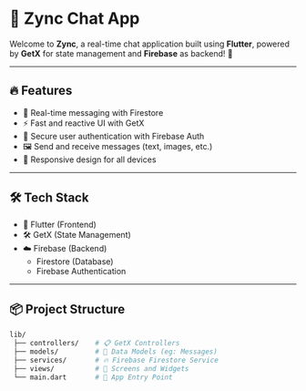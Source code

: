 # 💬 Zync Chat App

Welcome to **Zync**, a real-time chat application built using **Flutter**, powered by **GetX** for state management and **Firebase** as backend! 🚀

---

## 🔥 Features

- 📩 Real-time messaging with Firestore
- ⚡ Fast and reactive UI with GetX
- 🔐 Secure user authentication with Firebase Auth
- 🖼️ Send and receive messages (text, images, etc.)
- 📲 Responsive design for all devices
<!-- - 🔔 Instant push notifications (optional feature) -->

---

## 🛠️ Tech Stack

- 🧩 Flutter (Frontend)
- 🛠️ GetX (State Management)
- ☁️ Firebase (Backend)
  - Firestore (Database)
  - Firebase Authentication
  <!-- - Firebase Storage (for media) -->

---

## 📦 Project Structure

```bash
lib/
 ├── controllers/    # 📋 GetX Controllers
 ├── models/         # 🧩 Data Models (eg: Messages)
 ├── services/       # 🔥 Firebase Firestore Service
 ├── views/          # 🎨 Screens and Widgets
 └── main.dart       # 🚀 App Entry Point
